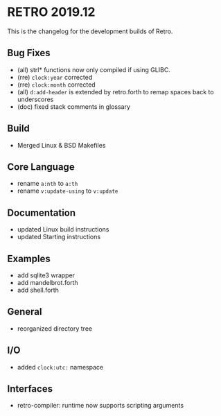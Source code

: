 # RETRO 2019.12

This is the changelog for the development builds of Retro.

## Bug Fixes

- (all) strl* functions now only compiled if using GLIBC.
- (rre) `clock:year` corrected
- (rre) `clock:month` corrected
- (all) `d:add-header` is extended by retro.forth to remap spaces back to underscores
- (doc) fixed stack comments in glossary

## Build

- Merged Linux & BSD Makefiles

## Core Language

- rename `a:nth` to `a:th`
- rename `v:update-using` to `v:update`

## Documentation

- updated Linux build instructions
- updated Starting instructions

## Examples

- add sqlite3 wrapper
- add mandelbrot.forth
- add shell.forth

## General

- reorganized directory tree

## I/O

- added `clock:utc:` namespace

## Interfaces

- retro-compiler: runtime now supports scripting arguments
